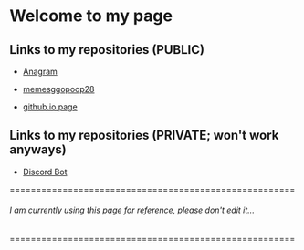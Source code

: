 # Welcome to my page

## Links to my repositories (PUBLIC)
- [Anagram](https://github.com/memesggopoop28/super-awesome-invention/)

- [memesggopoop28](https://github.com/memesggopoop28/memesggopoop28)

- [github.io page](memesggopoop28.github.io)

## Links to my repositories (PRIVATE; won't work anyways)
- [Discord Bot](https://github.com/memesggopoop28/Discord-bot)


======================================================
###### I am currently using this page for reference, please don't edit it...
======================================================

## 
